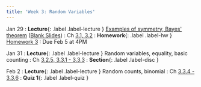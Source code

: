 ```yaml
---
title: 'Week 3: Random Variables'
---
```


Jan 29
: **Lecture**{: .label .label-lecture } [Examples of symmetry, Bayes' theorem](/assets/slides/annotated-lec-6.pdf) ([Blank Slides](/assets/slides/lec-6-pre-lec.pdf))
    : Ch [3.1, 3.2](http://stat88.org/textbook/content/Chapter_03/01_Success_and_Failure.html)
: **Homework**{: .label .label-hw } [Homework 3](http://prob140.datahub.berkeley.edu/hub/user-redirect/git-pull?repo=https://github.com/stat88/content-sp24&branch=main&subPath=hw/Homework_03.ipynb)
    : Due Feb 5 at 4PM

Jan 31
: **Lecture**{: .label .label-lecture } Random variables, equality, basic counting
    : Ch [3.2.5, 3.3.1 - 3.3.3](http://stat88.org/textbook/content/Chapter_03/02_Random_Variables.html)
: **Section**{: .label .label-disc }

Feb 2
: **Lecture**{: .label .label-lecture } Random counts, binomial
    : Ch [3.3.4 - 3.3.6](http://stat88.org/textbook/content/Chapter_02/04_Use_and_Interpretation.html)
: **Quiz 1**{: .label .label-quiz }
